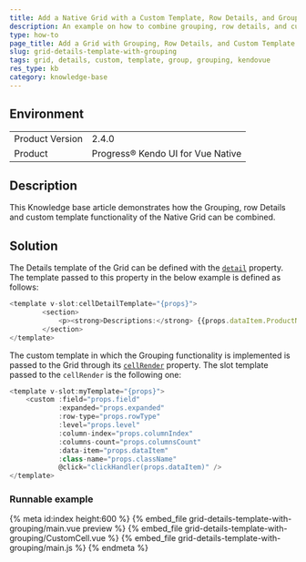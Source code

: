 ```yaml
---
title: Add a Native Grid with a Custom Template, Row Details, and Grouping
description: An example on how to combine grouping, row details, and custom templates in the Kendo UI for Vue Native Grid.
type: how-to
page_title: Add a Grid with Grouping, Row Details, and Custom Template - Kendo UI for Vue Native Grid
slug: grid-details-template-with-grouping
tags: grid, details, custom, template, group, grouping, kendovue
res_type: kb
category: knowledge-base
---
```


## Environment

<table>
    <tbody>
	    <tr>
	    	<td>Product Version</td>
	    	<td>2.4.0</td>
	    </tr>
	    <tr>
	    	<td>Product</td>
	    	<td>Progress® Kendo UI for Vue Native</td>
	    </tr>
    </tbody>
</table>


## Description

This Knowledge base article demonstrates how the Grouping, row Details and custom template functionality of the Native Grid can be combined.

## Solution

The Details template of the Grid can be defined with the [`detail`](slug:api_grid_gridprops#toc-detail) property. The template passed to this property in the below example is defined as follows:  

``` js
<template v-slot:cellDetailTemplate="{props}">
		<section>
			<p><strong>Descriptions:</strong> {{props.dataItem.ProductName}}</p>
		</section>
</template>
```

The custom template in which the Grouping functionality is implemented is passed to the Grid through its [`cellRender`](slug:api_grid_gridprops#toc-cellrender) property. The slot template passed to the `cellRender` is the following one:

``` js
<template v-slot:myTemplate="{props}">
	<custom :field="props.field"
			:expanded="props.expanded"
			:row-type="props.rowType"
			:level="props.level"
			:column-index="props.columnIndex"
			:columns-count="props.columnsCount"
			:data-item="props.dataItem"
			:class-name="props.className"
			@click="clickHandler(props.dataItem)" />
</template>
```

### Runnable example
{% meta id:index height:600 %}
{% embed_file grid-details-template-with-grouping/main.vue preview %}
{% embed_file grid-details-template-with-grouping/CustomCell.vue %}
{% embed_file grid-details-template-with-grouping/main.js %}
{% endmeta %}
